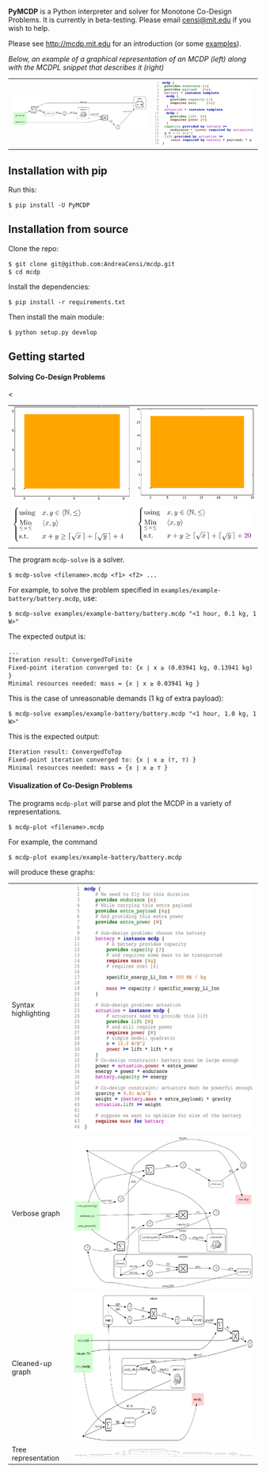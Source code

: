 
**PyMCDP** is a Python interpreter and solver for Monotone Co-Design Problems.
It is currently in beta-testing. Please email censi@mit.edu if you wish to help.

Please see <http://mcdp.mit.edu> for an introduction (or some [examples][examples]).

[examples]: http://mcdp.mit.edu/examples.html

*Below, an example of a graphical representation of an MCDP (left)
along with the MCDPL snippet that describes it (right)*

<table>
 <tr>
 <td><img src="examples/example-battery/out_expected/battery_minimal-clean.png" width="400px"/></td>
 <td><img src="examples/example-battery/out_expected/battery_minimal-syntax_pdf.png" width="300px"/>
 </td>
 </tr>
</table>


## Installation with pip

Run this:

	$ pip install -U PyMCDP 


## Installation from source

Clone the repo:

	$ git clone git@github.com:AndreaCensi/mcdp.git
	$ cd mcdp

Install the dependencies:

    $ pip install -r requirements.txt

Then install the main module:
    
    $ python setup.py develop 


## Getting started

<!-- 	 -->


#### Solving Co-Design Problems

<table>
 <tr>
 <td><img src="examples/example-plusinv/animations/plusinvnat2-nat4.gif" width="300px"/></td>
 <td><img src="examples/example-plusinv/animations/plusinvnat2-nat10.gif" width="300px"/>
 </td>
 </tr>
<tr>
 <td><img src="examples/example-plusinv/animations/plusinvnat2-nat4-problem.png" width="300px"/></td>
 <td><img src="examples/example-plusinv/animations/plusinvnat2-nat10-problem.png" width="300px"/>
 </td>
 </tr>
<</table>

The program ``mcdp-solve`` is a solver.

    $ mcdp-solve <filename>.mcdp <f1> <f2> ...
    
For example, to solve the problem specified in ``examples/example-battery/battery.mcdp``, use:

    $ mcdp-solve examples/example-battery/battery.mcdp "<1 hour, 0.1 kg, 1 W>"

The expected output is:

    ...
    Iteration result: ConvergedToFinite
    Fixed-point iteration converged to: {x ∣ x ≥ (0.03941 kg, 0.13941 kg) }
    Minimal resources needed: mass = {x ∣ x ≥ 0.03941 kg }

This is the case of unreasonable demands (1 kg of extra payload):

    $ mcdp-solve examples/example-battery/battery.mcdp "<1 hour, 1.0 kg, 1 W>"

This is the expected output:

    Iteration result: ConvergedToTop
    Fixed-point iteration converged to: {x ∣ x ≥ (⊤, ⊤) }
    Minimal resources needed: mass = {x ∣ x ≥ ⊤ }

#### Visualization of Co-Design Problems

The programs ``mcdp-plot`` will parse and plot the MCDP in a variety of representations.

    $ mcdp-plot <filename>.mcdp

For example, the command

    $ mcdp-plot examples/example-battery/battery.mcdp 
    
will produce these graphs:

<table>
<tr>
    <td>Syntax highlighting</td>
    <td><a href="examples/example-battery/out_expected/battery-syntax_pdf.png">
        <img src="examples/example-battery/out_expected/battery-syntax_pdf.png" height="500px"/>
        </a>
    </td>
</tr>
<tr><td>Verbose graph</td><td><a href="examples/example-battery/out_expected/battery-default.png"><img src="examples/example-battery/out_expected/battery-default.png"/></a></td></tr>
<tr><td>Cleaned-up graph</td><td ><a href="examples/example-battery/out_expected/battery-clean.png">
<img src="examples/example-battery/out_expected/battery-clean.png" height="300px"/></a></td></tr>
<tr><td>Tree representation</td><td><img src="examples/example-battery/out_expected/battery-dp_tree.png"/></td></tr>
</tr></table>
 





